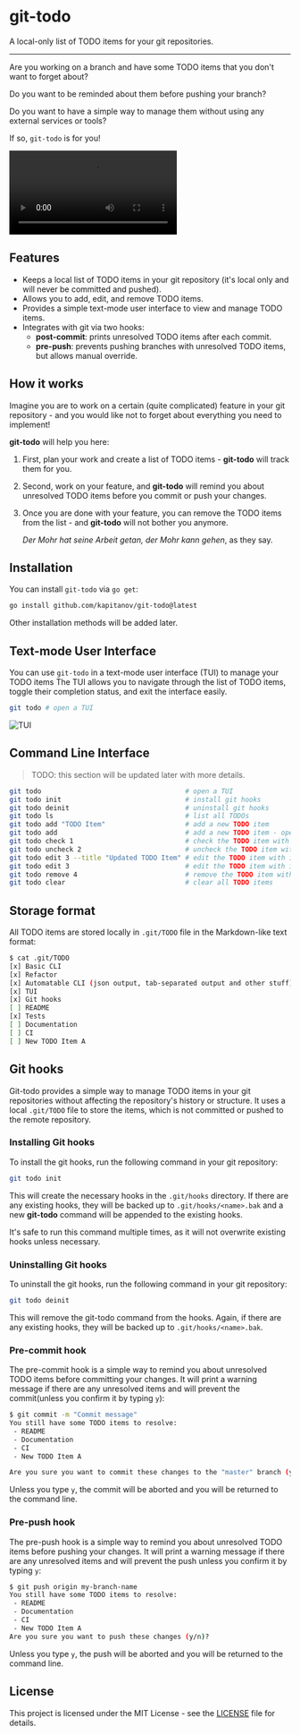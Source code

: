 # git-todo

A local-only list of TODO items for your git repositories.

---

Are you working on a branch and have some TODO items that you don't want to forget about?

Do you want to be reminded about them before pushing your branch?

Do you want to have a simple way to manage them without using any external services or tools?

If so, `git-todo` is for you!

![TUI](./assets/demo.webm)

## Features

- Keeps a local list of TODO items in your git repository (it's local only and will never be committed and pushed).
- Allows you to add, edit, and remove TODO items.
- Provides a simple text-mode user interface to view and manage TODO items.
- Integrates with git via two hooks:
  - **post-commit**: prints unresolved TODO items after each commit.
  - **pre-push**: prevents pushing branches with unresolved TODO items, but allows manual override.

## How it works

Imagine you are to work on a certain (quite complicated) feature in your git repository - and you would like not to forget about everything you need to implement!

**git-todo** will help you here:

1. First, plan your work and create a list of TODO items - **git-todo** will track them for you.
2. Second, work on your feature, and **git-todo** will remind you about unresolved TODO items before you commit or push your changes.
3. Once you are done with your feature, you can remove the TODO items from the list - and **git-todo** will not bother you anymore.
   
   *Der Mohr hat seine Arbeit getan, der Mohr kann gehen*, as they say.

## Installation

You can install `git-todo` via `go get`:

```bash
go install github.com/kapitanov/git-todo@latest
```

Other installation methods will be added later.

## Text-mode User Interface

You can use `git-todo` in a text-mode user interface (TUI) to manage your TODO items
The TUI allows you to navigate through the list of TODO items, toggle their completion status, and exit the interface easily.

```bash
git todo # open a TUI
```

![TUI](./assets/tui.png)

## Command Line Interface

> TODO: this section will be updated later with more details.

```bash
git todo                                    # open a TUI
git todo init                               # install git hooks
git todo deinit                             # uninstall git hooks
git todo ls                                 # list all TODOs
git todo add "TODO Item"                    # add a new TODO item
git todo add                                # add a new TODO item - opens an editor
git todo check 1                            # check the TODO item with index 1
git todo uncheck 2                          # uncheck the TODO item with index 2
git todo edit 3 --title "Updated TODO Item" # edit the TODO item with index 3
git todo edit 3                             # edit the TODO item with index 3 - opens an editor
git todo remove 4                           # remove the TODO item with index 4
git todo clear                              # clear all TODO items
```

## Storage format

All TODO items are stored locally in `.git/TODO` file in the Markdown-like text format:

```bash
$ cat .git/TODO
[x] Basic CLI
[x] Refactor
[x] Automatable CLI (json output, tab-separated output and other stuff)
[x] TUI
[x] Git hooks
[ ] README
[x] Tests
[ ] Documentation
[ ] CI
[ ] New TODO Item A
```

## Git hooks

Git-todo provides a simple way to manage TODO items in your git repositories without affecting the repository's history or structure. It uses a local `.git/TODO` file to store the items, which is not committed or pushed to the remote repository.

### Installing Git hooks

To install the git hooks, run the following command in your git repository:

```bash
git todo init
```

This will create the necessary hooks in the `.git/hooks` directory.
If there are any existing hooks, they will be backed up to `.git/hooks/<name>.bak` and a new **git-todo** command will be appended to the existing hooks.

It's safe to run this command multiple times, as it will not overwrite existing hooks unless necessary.

### Uninstalling Git hooks

To uninstall the git hooks, run the following command in your git repository:

```bash
git todo deinit
```

This will remove the git-todo command from the hooks. Again, if there are any existing hooks, they will be backed up to `.git/hooks/<name>.bak`.

### Pre-commit hook

The pre-commit hook is a simple way to remind you about unresolved TODO items before committing your changes.
It will print a warning message if there are any unresolved items and will prevent the commit(unless you confirm it by typing `y`):

```bash
$ git commit -m "Commit message"
You still have some TODO items to resolve:
 - README
 - Documentation
 - CI
 - New TODO Item A

Are you sure you want to commit these changes to the "master" branch (y/n)?
```

Unless you type `y`, the commit will be aborted and you will be returned to the command line.

### Pre-push hook

The pre-push hook is a simple way to remind you about unresolved TODO items before pushing your changes.
It will print a warning message if there are any unresolved items and will prevent the push unless you confirm it by typing `y`:

```bash
$ git push origin my-branch-name
You still have some TODO items to resolve:
 - README
 - Documentation
 - CI
 - New TODO Item A
Are you sure you want to push these changes (y/n)?
```

Unless you type `y`, the push will be aborted and you will be returned to the command line.

## License

This project is licensed under the MIT License - see the [LICENSE](LICENSE) file for details.
